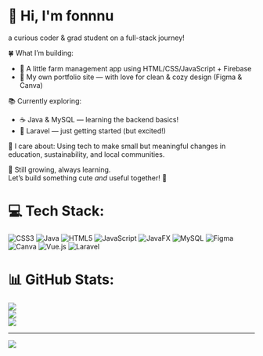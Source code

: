 # 🌸 Hi, I'm fonnnu 
a curious coder & grad student on a full-stack journey!

🍀 What I’m building:
- 🌱 A little farm management app using HTML/CSS/JavaScript + Firebase
- 🧁 My own portfolio site — with love for clean & cozy design (Figma & Canva)

📚 Currently exploring:
- ☕ Java & MySQL — learning the backend basics!
- 🍰 Laravel — just getting started (but excited!)

💬 I care about:
Using tech to make small but meaningful changes in education, sustainability, and local communities.

🐾 Still growing, always learning.  
Let’s build something cute *and* useful together! 🧡


# 💻 Tech Stack:
![CSS3](https://img.shields.io/badge/css3-%231572B6.svg?style=for-the-badge&logo=css3&logoColor=white) ![Java](https://img.shields.io/badge/java-%23ED8B00.svg?style=for-the-badge&logo=openjdk&logoColor=white) ![HTML5](https://img.shields.io/badge/html5-%23E34F26.svg?style=for-the-badge&logo=html5&logoColor=white) ![JavaScript](https://img.shields.io/badge/javascript-%23323330.svg?style=for-the-badge&logo=javascript&logoColor=%23F7DF1E) ![JavaFX](https://img.shields.io/badge/javafx-%23FF0000.svg?style=for-the-badge&logo=javafx&logoColor=white) ![MySQL](https://img.shields.io/badge/mysql-4479A1.svg?style=for-the-badge&logo=mysql&logoColor=white) ![Figma](https://img.shields.io/badge/figma-%23F24E1E.svg?style=for-the-badge&logo=figma&logoColor=white) ![Canva](https://img.shields.io/badge/Canva-%2300C4CC.svg?style=for-the-badge&logo=Canva&logoColor=white) ![Vue.js](https://img.shields.io/badge/vue.js-%2335495e.svg?style=for-the-badge&logo=vuedotjs&logoColor=%234FC08D) ![Laravel](https://img.shields.io/badge/laravel-%23FF2D20.svg?style=for-the-badge&logo=laravel&logoColor=white)
# 📊 GitHub Stats:
![](https://github-readme-stats.vercel.app/api?username=fonnnu&theme=dark&hide_border=false&include_all_commits=false&count_private=false)<br/>
![](https://nirzak-streak-stats.vercel.app/?user=fonnnu&theme=dark&hide_border=false)<br/>
![](https://github-readme-stats.vercel.app/api/top-langs/?username=fonnnu&theme=dark&hide_border=false&include_all_commits=false&count_private=false&layout=compact)

---
[![](https://visitcount.itsvg.in/api?id=fonnnu&icon=0&color=0)](https://visitcount.itsvg.in)

<!-- Proudly created with GPRM ( https://gprm.itsvg.in ) -->
